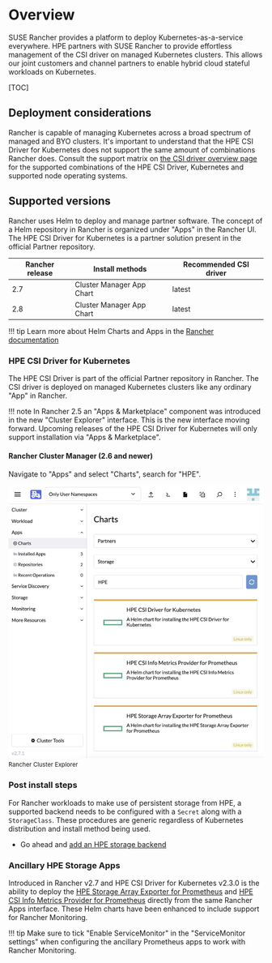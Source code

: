 # Overview

SUSE Rancher provides a platform to deploy Kubernetes-as-a-service everywhere. HPE partners with SUSE Rancher to provide effortless management of the CSI driver on managed Kubernetes clusters. This allows our joint customers and channel partners to enable hybrid cloud stateful workloads on Kubernetes.

[TOC]

## Deployment considerations

Rancher is capable of managing Kubernetes across a broad spectrum of managed and BYO clusters. It's important to understand that the HPE CSI Driver for Kubernetes does not support the same amount of combinations Rancher does. Consult the support matrix on [the CSI driver overview page](../../index.md#compatibility_and_support) for the supported combinations of the HPE CSI Driver, Kubernetes and supported node operating systems.

## Supported versions

Rancher uses Helm to deploy and manage partner software. The concept of a Helm repository in Rancher is organized under "Apps" in the Rancher UI. The HPE CSI Driver for Kubernetes is a partner solution present in the official Partner repository.

| Rancher release | Install methods                       | Recommended CSI driver |
| --------------- | ------------------------------------- | ---------------------- |
| 2.7             | Cluster Manager App Chart             | latest                 |
| 2.8             | Cluster Manager App Chart             | latest                 |

!!! tip
    Learn more about Helm Charts and Apps in the [Rancher documentation](https://ranchermanager.docs.rancher.com/how-to-guides/new-user-guides/helm-charts-in-rancher)

### HPE CSI Driver for Kubernetes

The HPE CSI Driver is part of the official Partner repository in Rancher. The CSI driver is deployed on managed Kubernetes clusters like any ordinary "App" in Rancher.

!!! note
    In Rancher 2.5 an "Apps & Marketplace" component was introduced in the new "Cluster Explorer" interface. This is the new interface moving forward. Upcoming releases of the HPE CSI Driver for Kubernetes will only support installation via "Apps & Marketplace".

#### Rancher Cluster Manager (2.6 and newer)

Navigate to "Apps" and select "Charts", search for "HPE".

![](img/new_cluster_manager.png)
<small>Rancher Cluster Explorer</small>

### Post install steps

For Rancher workloads to make use of persistent storage from HPE, a supported backend needs to be configured with a `Secret` along with a `StorageClass`. These procedures are generic regardless of Kubernetes distribution and install method being used.

- Go ahead and [add an HPE storage backend](../../deployment.md#add_an_hpe_storage_backend)

### Ancillary HPE Storage Apps

Introduced in Rancher v2.7 and HPE CSI Driver for Kubernetes v2.3.0 is the ability to deploy the [HPE Storage Array Exporter for Prometheus](https://hpe-storage.github.io/array-exporter/) and [HPE CSI Info Metrics Provider for Prometheus](../../metrics.md) directly from the same Rancher Apps interface. These Helm charts have been enhanced to include support for Rancher Monitoring.

!!! tip
    Make sure to tick "Enable ServiceMonitor" in the "ServiceMonitor settings" when configuring the ancillary Prometheus apps to work with Rancher Monitoring.
